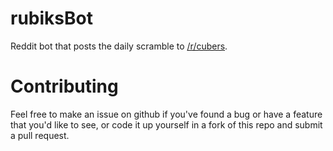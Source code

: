# rubiksBot
Reddit bot that posts the daily scramble to [/r/cubers](https://www.reddit.com/r/cubers
"/r/cubers Subreddit").

# Contributing
Feel free to make an issue on github if you've found a bug or have a feature that you'd like
to see, or code it up yourself in a fork of this repo and submit a pull request.
